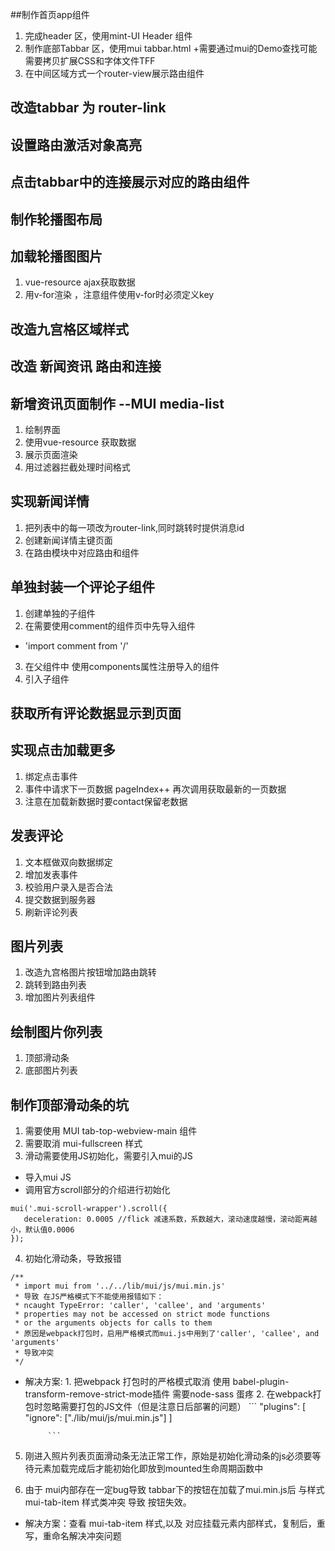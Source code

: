 ##制作首页app组件
1. 完成header 区，使用mint-UI Header 组件
2. 制作底部Tabbar 区，使用mui tabbar.html
    +需要通过mui的Demo查找可能需要拷贝扩展CSS和字体文件TFF
3. 在中间区域方式一个router-view展示路由组件 


## 改造tabbar 为 router-link

## 设置路由激活对象高亮

## 点击tabbar中的连接展示对应的路由组件

## 制作轮播图布局

## 加载轮播图图片
1. vue-resource ajax获取数据
2. 用v-for渲染 ，注意组件使用v-for时必须定义key

## 改造九宫格区域样式

## 改造 新闻资讯 路由和连接

## 新增资讯页面制作 --MUI media-list
1. 绘制界面
2. 使用vue-resource 获取数据
3. 展示页面渲染
4. 用过滤器拦截处理时间格式

## 实现新闻详情
1. 把列表中的每一项改为router-link,同时跳转时提供消息id
2. 创建新闻详情主键页面
3. 在路由模块中对应路由和组件

## 单独封装一个评论子组件
1. 创建单独的子组件
2. 在需要使用comment的组件页中先导入组件
 + 'import comment from '/'
3. 在父组件中 使用components属性注册导入的组件
4. 引入子组件

## 获取所有评论数据显示到页面

## 实现点击加载更多
1. 绑定点击事件
2. 事件中请求下一页数据 pageIndex++ 再次调用获取最新的一页数据
3. 注意在加载新数据时要contact保留老数据

## 发表评论
1. 文本框做双向数据绑定
2. 增加发表事件
3. 校验用户录入是否合法
4. 提交数据到服务器
5. 刷新评论列表

## 图片列表
1. 改造九宫格图片按钮增加路由跳转
2. 跳转到路由列表
3. 增加图片列表组件

## 绘制图片你列表
1. 顶部滑动条
2. 底部图片列表

## 制作顶部滑动条的坑
1. 需要使用 MUI tab-top-webview-main 组件
2. 需要取消 mui-fullscreen 样式
3. 滑动需要使用JS初始化，需要引入mui的JS
 + 导入mui JS
 + 调用官方scroll部分的介绍进行初始化
 ```
 mui('.mui-scroll-wrapper').scroll({
	deceleration: 0.0005 //flick 减速系数，系数越大，滚动速度越慢，滚动距离越小，默认值0.0006
});
 ```
4. 初始化滑动条，导致报错
```
/**
 * import mui from '../../lib/mui/js/mui.min.js' 
 * 导致 在JS严格模式下不能使用报错如下：
 * ncaught TypeError: 'caller', 'callee', and 'arguments' 
 * properties may not be accessed on strict mode functions 
 * or the arguments objects for calls to them
 * 原因是webpack打包时，启用严格模式而mui.js中用到了'caller', 'callee', and 'arguments' 
 * 导致冲突
 */
```
 + 解决方案: 1. 把webpack 打包时的严格模式取消
             使用 babel-plugin-transform-remove-strict-mode插件 需要node-sass 蛋疼
            2. 在webpack打包时忽略需要打包的JS文件（但是注意日后部署的问题）
            ```
            "plugins": [
                "ignore": ["./lib/mui/js/mui.min.js"]
            ]

            ```
5. 刚进入照片列表页面滑动条无法正常工作，原始是初始化滑动条的js必须要等待元素加载完成后才能初始化即放到mounted生命周期函数中

6. 由于 mui内部存在一定bug导致 tabbar下的按钮在加载了mui.min.js后 与样式mui-tab-item 样式类冲突 导致 按钮失效。
+ 解决方案：查看 mui-tab-item 样式,以及 对应挂载元素内部样式，复制后，重写，重命名解决冲突问题